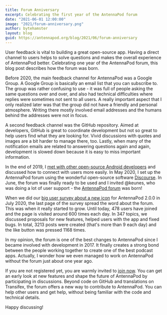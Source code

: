 ```yaml
---
title: Forum Anniversary
excerpt: Celebrating the first year of the AntennaPod forum
date: "2021-06-01 12:00:00"
image: "2021/forum-anniversary.png"
author: bytehamster
layout: blog
guid: https://antennapod.org/blog/2021/06/forum-anniversary
---
```


User feedback is vital to building a great open-source app. Having a direct channel to users helps to solve questions and makes the overall experience of AntennaPod better. Celebrating one year of the AntennaPod forum, this blog post describes how the forum was born.

Before 2020, the main feedback channel for AntennaPod was a Google Group. A Google Group is basically an email list that you can subscribe to. The group was rather confusing to use - it was full of people asking the same questions over and over, and also had technical difficulties where replies were sometimes not sent to all users. A really important aspect that I only realized later was that the group did not have a friendly and personal atmosphere. Writing there mostly involved email addresses and the humans behind the addresses were not in focus.

A second feedback channel was the GitHub repository. Aimed at developers, GitHub is great to coordinate development but not so great to help users find what they are looking for. Vivid discussions with quotes and images are a bit harder to manage there, too. Lastly, when many of the notification emails are related to answering questions again and again, development is slowed down because it is easy to miss important information.

In the end of 2019, I [met with other open-source Android developers](https://f-droid.org/en/2020/01/09/f-droid-at-36c3.html) and discussed how to connect with users more easily. In May 2020, I set up the AntennaPod forum using the wonderful open-source software [Discourse](https://www.discourse.org/). In June, the forum was finally ready to be used and I invited @keunes, who was doing a lot of user support - the [AntennaPod forum](https://forum.antennapod.org/) was born!

When we did our [big user survey about a new icon](https://antennapod.org/blog/2020/09/new-icon) for AntennaPod 2.0.0 in July 2020, the last page of the survey spread the word about the forum. This was when it really started to grow. Until today, 478 users have joined and the page is visited around 600 times each day. In 347 topics, we discussed proposals for new features, helped users with the app and fixed bugs. In total, 3213 posts were created (that's more than 9 each day) and the like button was pressed 1168 times.

In my opinion, the forum is one of the best changes to AntennaPod since I became involved with development in 2017. It finally creates a strong bond between the people working together to create one of the best podcast apps. Actually, I wonder how we even managed to work on AntennaPod without the forum just about one year ago.

If you are not registered yet, you are warmly invited to [join now](https://forum.antennapod.org/). You can get an early look at new features and shape the future of AntennaPod by participating in discussions. Beyond code on GitHub and translations on Transifex, the forum offers a new way to contribute to AntennaPod. You can help other users and get help, without being familiar with the code and technical details.

Happy discussing!

